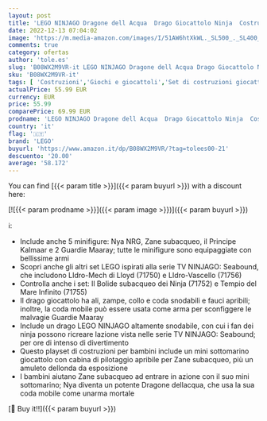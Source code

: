 ```yaml
---
layout: post
title: 'LEGO NINJAGO Dragone dell Acqua  Drago Giocattolo Ninja  Costruzioni per Bambini di 9 anni con 5 Minifigure  71754'
date: 2022-12-13 07:04:02
image: 'https://m.media-amazon.com/images/I/51AW6htXkWL._SL500_._SL400_.jpg'
comments: true
category: ofertas
author: 'tole.es'
slug: 'B08WX2M9VR-it LEGO NINJAGO Dragone dell Acqua Drago Giocattolo Ninja...'
sku: 'B08WX2M9VR-it'
tags: [ 'Costruzioni','Giochi e giocattoli','Set di costruzioni giocattolo','lego','🇮🇹', ]
actualPrice: 55.99 EUR
currency: EUR
price: 55.99
comparePrice: 69.99 EUR
prodname: 'LEGO NINJAGO Dragone dell Acqua  Drago Giocattolo Ninja  Costruzioni per Bambini di 9 anni con 5 Minifigure  71754'
country: 'it'
flag: '🇮🇹'
brand: 'LEGO'
buyurl: 'https://www.amazon.it/dp/B08WX2M9VR/?tag=tolees00-21'
descuento: '20.00'
average: '58.172'
---
```


You can find [{{< param title >}}]({{< param buyurl >}}) with a discount here:

[![{{< param prodname >}}]({{< param image >}})]({{< param buyurl >}})

ℹ️:

- Include anche 5 minifigure: Nya NRG, Zane subacqueo, il Principe Kalmaar e 2 Guardie Maaray; tutte le minifigure sono equipaggiate con bellissime armi
- Scopri anche gli altri set LEGO ispirati alla serie TV NINJAGO: Seabound, che includono LIdro-Mech di Lloyd (71750) e LIdro-Vascello (71756)
- Controlla anche i set: Il Bolide subacqueo dei Ninja (71752) e Tempio del Mare Infinito (71755)
- Il drago giocattolo ha ali, zampe, collo e coda snodabili e fauci apribili; inoltre, la coda mobile può essere usata come arma per sconfiggere le malvagie Guardie Maaray
- Include un drago LEGO NINJAGO altamente snodabile, con cui i fan dei ninja possono ricreare lazione vista nelle serie TV NINJAGO: Seabound; per ore di intenso di divertimento
- Questo playset di costruzioni per bambini include un mini sottomarino giocattolo con cabina di pilotaggio apribile per Zane subacqueo, più un amuleto dellonda da esposizione
- I bambini aiutano Zane subacqueo ad entrare in azione con il suo mini sottomarino; Nya diventa un potente Dragone dellacqua, che usa la sua coda mobile come unarma mortale

[🛒 Buy it!!]({{< param buyurl >}})
